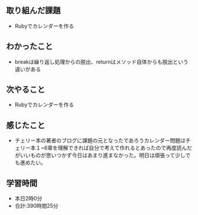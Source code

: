 ## 取り組んだ課題
- Rubyでカレンダーを作る
## わかったこと
- breakは繰り返し処理からの脱出、returnはメソッド自体からも脱出という違いがある
## 次やること
- Rubyでカレンダーを作る
## 感じたこと
- チェリー本の著者のブログに課題の元となったであろうカレンダー問題はチェリー本１~6章を理解できれば自分で考えて作れるとあったので再度読んだがいいものが思いつかず今日はあまり進まなかった。明日は頑張って少しでも進めたい。
## 学習時間
- 本日2時0分<br>
- 合計:390時間25分
